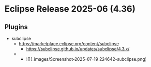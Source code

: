 
# Eclipse Release 2025-06 (4.36)



## Plugins

- subclipse
  + https://marketplace.eclipse.org/content/subclipse
    * https://subclipse.github.io/updates/subclipse/4.3.x/
  + + ![](_images/Screenshot-2025-07-19 224642-subclipse.png)
